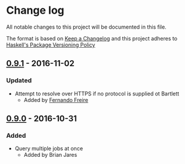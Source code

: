 # Change log

All notable changes to this project will be documented in this file.

The format is based on [Keep a Changelog][chg] and this project adheres to
[Haskell's Package Versioning Policy][pvp]

## [0.9.1] - 2016-11-02

### Updated

  - Attempt to resolve over HTTPS if no protocol is supplied ot Bartlett
    - Added by [Fernando Freire]

## [0.9.0] - 2016-10-31

### Added

  - Query multiple jobs at once
    - Added by Brian Jares

[chg]: http://keepachangelog.com
[pvp]: http://pvp.haskell.org
[0.9.0]: https://github.com/Nike-Inc/bartlett/tree/v0.9.0
[0.9.1]: https://github.com/Nike-Inc/bartlett/tree/v0.9.1
[Fernando Freire]: https://github.com/dogonthehorizon
